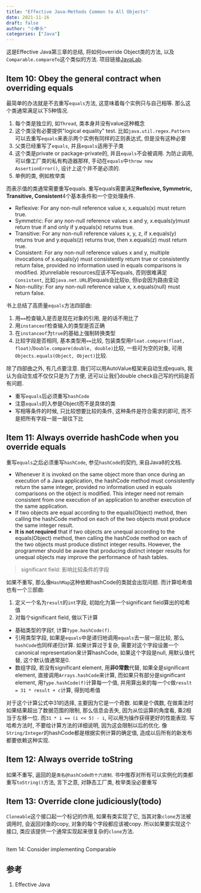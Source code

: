 ```yaml
---
title: "Effective Java-Methods Common to All Objects"
date: 2021-11-16
draft: false
author: "小拳头"
categories: ["Java"]
---
```


这是Effective Java第三章的总结, 将如何override Object类的方法, 以及`Comparable.compareTo`这个类似的方法. 项目链接[JavaLab](https://github.com/huanruiz/JavaLab).

## Item 10: Obey the general contract when overriding equals
最简单的办法就是不去重写`equals`方法, 这意味着每个实例只与自己相等. 那么这个类通常满足以下5种情况.
1. 每个类是独立的, 如`Thread`, 类本身并没有value这种概念
2. 这个类没有必要提供"logical equality" test. 比如`java.util.regex.Pattern`可以去重写`equals`来表示两个实例有同样的正则表达式, 但是没有这种必要
3. 父类已经重写了`equals`, 并且`equals`适用于子类
4. 这个类是private or package-private的, 并且`equals`不会被调用. 为防止调用, 可以像工厂类的私有构造器那样, 手动在`equals`中`throw new AssertionError()`, 设计上这个并不是必须的.
5. 单例的类, 例如枚举类

而表示值的类通常需要重写equals. 重写equals需要满足**Reflexive, Symmetric, Transitive, Consistent**4个基本条件和一个空处理条件. 
- Reflexive: For any non-null reference value x, x.equals(x) must return true.
- Symmetric: For any non-null reference values x and y, x.equals(y)must return true if and only if y.equals(x) returns true.
- Transitive: For any non-null reference values x, y, z, if x.equals(y) returns true and y.equals(z) returns true, then x.equals(z) must return true.
- Consistent: For any non-null reference values x and y, multiple invocations of x.equals(y) must consistently return true or consistently return false, provided no information used in equals comparisons is modified. 对unreliable resources应该不写equals, 否则很难满足`Consistent`, 比如`java.net.URL`的equals会比较ip, 但ip会因为路由变动
- Non-nullity: For any non-null reference value x, x.equals(null) must return false. 

书上总结了高质量`equals`方法四部曲:
1. 用`==`检查输入是否是现在对象的引用, 是的话不用比了
2. 用`instanceof`检查输入的类型是否正确
3. 在`instanceof`为`true`的基础上强制转换类型
4. 比较字段是否相同, 基本类型用`==`比较, 包装类型用`Float.compare(float, float)`/`Double.compare(double, double)`比较, 一些可为空的对象, 可用`Objects.equals(Object, Object)`比较. 

除了四部曲之外, 有几点要注意. 我们可以用AutoValue框架来自动生成equals, 我认为自动生成不仅仅只是为了方便, 还可以让我们double check自己写的代码是否有问题.
- 重写`equals`后必须重写`hashCode`
- 注意`equals`的入参是Object而不是具体的类
- 写相等条件的时候, 只比较想要比较的条件, 这种条件是符合需求的即可, 而不是把所有字段一层一层往下比

## Item 11: Always override hashCode when you override equals
重写`equals`之后必须重写`hashCode`, 参见`hashCode`的契约, 来自Java8的文档.
- Whenever it is invoked on the same object more than once during an execution of a Java application, the hashCode method must consistently return the same integer, provided no information used in equals comparisons on the object is modified. This integer need not remain consistent from one execution of an application to another execution of the same application.
- If two objects are equal according to the equals(Object) method, then calling the hashCode method on each of the two objects must produce the same integer result.
- **It is not required** that if two objects are unequal according to the equals(Object) method, then calling the hashCode method on each of the two objects must produce distinct integer results. However, the programmer should be aware that producing distinct integer results for unequal objects may improve the performance of hash tables.

> significant field: 影响比较条件的字段

如果不重写, 那么像`HashMap`这种依赖hashCode的类就会出现问题. 而计算哈希值也有一个三部曲:
1. 定义一个名为`result`的`int`字段, 初始化为第一个significant field算出的哈希值
2. 对每个significant field, 做以下计算

- 基础类型的字段f, 计算`Type.hashCode(f)`. 
- 引用类型字段, 如果是`equals`中是递归地调用`equals`去一层一层比较, 那么`hashCode`也同样递归计算. 如果计算过于复杂, 需要对这个字段设置一个canonical representation来计算hashCode, 如果这个字段是null, 用默认值代替, 这个默认值通常是0. 
- 数组字段, 若没有significant element, 用**非0常数**代替, 如果全是significant element, 直接调用`Arrays.hashCode`来计算, 而如果只有部分是significant element, 用`Type.hashCode(f)`计算每一个值, 并用算出来的每一个c做`result = 31 * result + c`计算, 得到哈希值

对于这个计算公式中31的选择, 主要因为它是一个奇数. 如果是个偶数, 在做乘法时如果结果超出了数据范围的限制, 那么信息会丢失, 因为从位运算的角度看, 乘2相当于左移一位. 而`31 * i == (i << 5) - i`, 可以用为操作获得更好的性能表现. 写哈希方法时, 不要给计算方法的详细说明, 因为这会限制以后的优化. 像`String/Integer`的hashCode都是根据实例计算的确定值, 造成以后所有的新发布都要依赖这种实现.

## Item 12: Always override toString
如果不重写, 返回的是`类名@hashCode的十六进制`. 书中推荐对所有可以实例化的类都重写`toString()`方法, 言下之意, 对静态工厂类, 枚举类没必要重写

## Item 13: Override clone judiciously(todo)
`Cloneable`这个接口起一个标记的作用, 如果有类实现了它, 当其对象`clone`方法被调用时, 会返回对象的copy, 对象的每个字段都应该被copy. 所以如果要实现这个接口, 类应该提供一个通常实现起来很复杂的`clone`方法. 

## 
Item 14: Consider implementing Comparable


## 参考
1. Effective Java